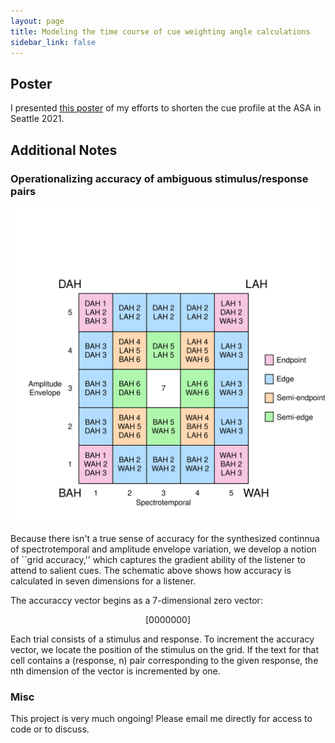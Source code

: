 ```yaml
---
layout: page
title: Modeling the time course of cue weighting angle calculations
sidebar_link: false
---
```


## Poster

I presented [this poster](docs/ASA_cue_profile.pdf) of my efforts to shorten the cue profile at the ASA in Seattle 2021.

## Additional Notes

### Operationalizing accuracy of ambiguous stimulus/response pairs

![grid of stimuli and responses](imgs/grid_accuracy_cue_profile.svg)

Because there isn't a true sense of accuracy for the synthesized continnua of spectrotemporal and amplitude envelope variation, we develop a notion of ``grid accuracy,'' which captures the gradient ability of the listener to attend to salient cues.  The schematic above shows how accuracy is calculated in seven dimensions for a listener.

The accuraccy vector begins as a 7-dimensional zero vector:

$$\left[ 0 0 0 0 0 0 0 \right]$$

Each trial consists of a stimulus and response.  To increment the accuracy vector, we locate the position of the stimulus on the grid.  If the text for that cell contains a (response, n) pair corresponding to the given response, the nth dimension of the vector is incremented by one.


### Misc

This project is very much ongoing!  Please email me directly for access to code or to discuss.
